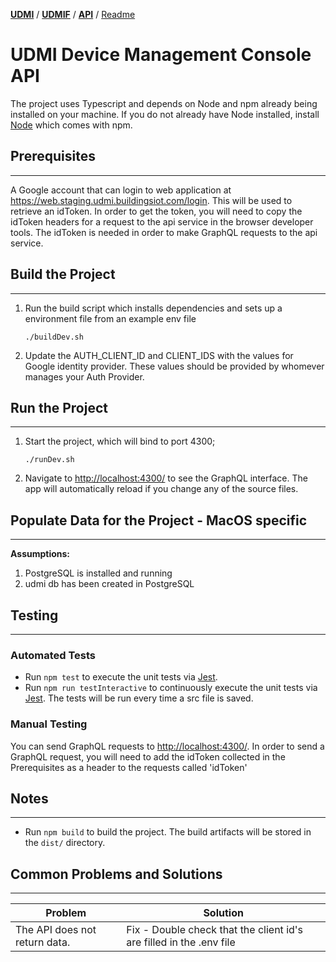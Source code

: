 [**UDMI**](../../) / [**UDMIF**](../) / [**API**](../) / [Readme](#)

# UDMI Device Management Console API

The project uses Typescript and depends on Node and npm already being installed on your machine. If you do not already have Node installed, install [Node](https://nodejs.org/en/download/) which comes with npm.

## Prerequisites
---

A Google account that can login to web application at https://web.staging.udmi.buildingsiot.com/login.  This will be used to retrieve an idToken.  In order to get the token, you will need to copy the idToken headers for a request to the api service in the browser developer tools.  The idToken is needed in order to make GraphQL requests to the api service.

## Build the Project
---

1.  Run the build script which installs dependencies and sets up a environment file from an example env file

    ```
    ./buildDev.sh
    ```
    
2.  Update the AUTH_CLIENT_ID and CLIENT_IDS with the values for Google identity provider.  These values should be provided by whomever manages your Auth Provider.

## Run the Project
---

1.  Start the project, which will bind to port 4300;
    ```
    ./runDev.sh
    ```
2.  Navigate to [http://localhost:4300/](http://localhost:4300/) to see the GraphQL interface. The app will automatically reload if you change any of the source files.


## Populate Data for the Project - MacOS specific
---

**Assumptions:** 

1. PostgreSQL is installed and running
2. udmi db has been created in PostgreSQL

## Testing
---

### Automated Tests

- Run `npm test` to execute the unit tests via [Jest](https://jestjs.io).
- Run `npm run testInteractive` to continuously execute the unit tests via [Jest](https://jestjs.io).  The tests will be run every time a src file is saved.

### Manual Testing

You can send GraphQL requests to [http://localhost:4300/](http://localhost:4300/).  In order to send a GraphQL request, you will need to add the idToken collected in the Prerequisites as a header to the requests called 'idToken' 

## Notes
---
- Run `npm build` to build the project. The build artifacts will be stored in the `dist/` directory.

## Common Problems and Solutions
---
| Problem | Solution | 
| --- | --- |
| The API does not return data. | Fix - Double check that the client id's are filled in the .env file |



